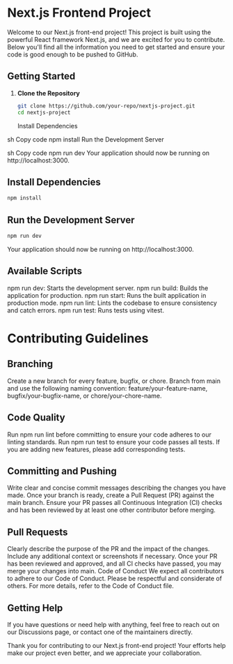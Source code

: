 # Next.js Frontend Project

Welcome to our Next.js front-end project! This project is built using the powerful React framework Next.js, and we are excited for you to contribute. Below you'll find all the information you need to get started and ensure your code is good enough to be pushed to GitHub.

## Getting Started

1. **Clone the Repository**

   ```sh
   git clone https://github.com/your-repo/nextjs-project.git
   cd nextjs-project
   ```

   Install Dependencies

sh
Copy code
npm install
Run the Development Server

sh
Copy code
npm run dev
Your application should now be running on http://localhost:3000.

## Install Dependencies
```sh
npm install
```

## Run the Development Server

```sh
npm run dev
```
Your application should now be running on http://localhost:3000.

## Available Scripts
npm run dev: Starts the development server.
npm run build: Builds the application for production.
npm run start: Runs the built application in production mode.
npm run lint: Lints the codebase to ensure consistency and catch errors.
npm run test: Runs tests using vitest.

# Contributing Guidelines

## Branching
Create a new branch for every feature, bugfix, or chore. Branch from main and use the following naming convention: feature/your-feature-name, bugfix/your-bugfix-name, or chore/your-chore-name.

## Code Quality
Run npm run lint before committing to ensure your code adheres to our linting standards.
Run npm run test to ensure your code passes all tests. If you are adding new features, please add corresponding tests.

## Committing and Pushing
Write clear and concise commit messages describing the changes you have made.
Once your branch is ready, create a Pull Request (PR) against the main branch.
Ensure your PR passes all Continuous Integration (CI) checks and has been reviewed by at least one other contributor before merging.

## Pull Requests
Clearly describe the purpose of the PR and the impact of the changes.
Include any additional context or screenshots if necessary.
Once your PR has been reviewed and approved, and all CI checks have passed, you may merge your changes into main.
Code of Conduct
We expect all contributors to adhere to our Code of Conduct. Please be respectful and considerate of others. For more details, refer to the Code of Conduct file.

## Getting Help
If you have questions or need help with anything, feel free to reach out on our Discussions page, or contact one of the maintainers directly.

Thank you for contributing to our Next.js front-end project! Your efforts help make our project even better, and we appreciate your collaboration.